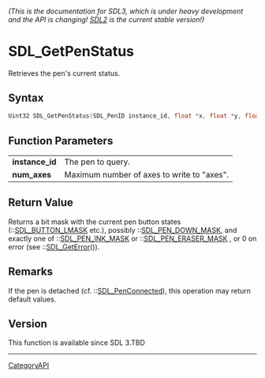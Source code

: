 ###### (This is the documentation for SDL3, which is under heavy development and the API is changing! [SDL2](https://wiki.libsdl.org/SDL2/) is the current stable version!)
# SDL_GetPenStatus

Retrieves the pen's current status.

## Syntax

```c
Uint32 SDL_GetPenStatus(SDL_PenID instance_id, float *x, float *y, float *axes, size_t num_axes);

```

## Function Parameters

|                     |                                            |
| ------------------- | ------------------------------------------ |
| **instance_id**     | The pen to query.                          |
| **num_axes**        | Maximum number of axes to write to "axes". |

## Return Value

Returns a bit mask with the current pen button states
(::[SDL_BUTTON_LMASK](SDL_BUTTON_LMASK) etc.), possibly
::[SDL_PEN_DOWN_MASK](SDL_PEN_DOWN_MASK), and exactly one of
::[SDL_PEN_INK_MASK](SDL_PEN_INK_MASK) or
::[SDL_PEN_ERASER_MASK](SDL_PEN_ERASER_MASK) , or 0 on error (see
::[SDL_GetError](SDL_GetError)()).

## Remarks

If the pen is detached (cf. ::[SDL_PenConnected](SDL_PenConnected)), this
operation may return default values.

## Version

This function is available since SDL 3.TBD

----
[CategoryAPI](CategoryAPI)

